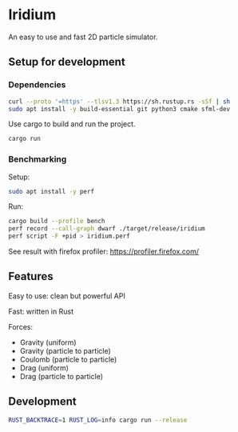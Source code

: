 # Iridium

An easy to use and fast 2D particle simulator.

## Setup for development

### Dependencies

```sh
curl --proto '=https' --tlsv1.3 https://sh.rustup.rs -sSf | sh
sudo apt install -y build-essential git python3 cmake sfml-dev
```

Use cargo to build and run the project.

```sh
cargo run
```

### Benchmarking

Setup:
```sh
sudo apt install -y perf
```

Run:
```sh
cargo build --profile bench
perf record --call-graph dwarf ./target/release/iridium
perf script -F +pid > iridium.perf 
```

See result with firefox profiler:
https://profiler.firefox.com/

## Features

Easy to use: clean but powerful API

Fast: written in Rust

Forces:
- Gravity (uniform) 
- Gravity (particle to particle)
- Coulomb (particle to particle)
- Drag (uniform)
- Drag (particle to particle)

## Development

```sh
RUST_BACKTRACE=1 RUST_LOG=info cargo run --release
```

